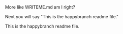 More like WRITEME.md am I right?

Next you will say "This is the happybranch readme file."

This is the happybranch readme file.
